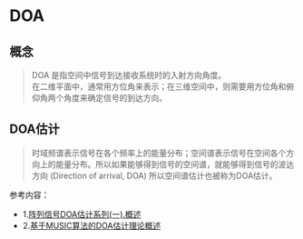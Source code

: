 # DOA  

## 概念  
> DOA 是指空间中信号到达接收系统时的入射方向角度。  
> 在二维平面中，通常用方位角来表示；在三维空间中，则需要用方位角和俯仰角两个角度来确定信号的到达方向。  

## DOA估计  
> 时域频谱表示信号在各个频率上的能量分布；空间谱表示信号在空间各个方向上的能量分布。所以如果能够得到信号的空间谱，就能够得到信号的波达方向 (Direction of arrival, DOA) 所以空间谱估计也被称为DOA估计。

参考内容：
- 1.[阵列信号DOA估计系列(一).概述](https://blog.csdn.net/pwang95/article/details/104999880?ops_request_misc=%257B%2522request%255Fid%2522%253A%2522E09B9F20-C112-4CE6-82EE-8B78F56BD4BE%2522%252C%2522scm%2522%253A%252220140713.130102334..%2522%257D&request_id=E09B9F20-C112-4CE6-82EE-8B78F56BD4BE&biz_id=0&utm_medium=distribute.pc_search_result.none-task-blog-2~blog~sobaiduend~default-1-104999880-null-null.nonecase&utm_term=doa%E4%BC%B0%E8%AE%A1%E7%94%BB%E9%A2%91%E8%B0%B1%E5%9B%BE&spm=1018.2226.3001.4450)  
- 2.[基于MUSIC算法的DOA估计理论概述](https://blog.csdn.net/ccsss22/article/details/137613268?ops_request_misc=%257B%2522request%255Fid%2522%253A%25228851D835-1496-480A-9F35-6D533871CD29%2522%252C%2522scm%2522%253A%252220140713.130102334..%2522%257D&request_id=8851D835-1496-480A-9F35-6D533871CD29&biz_id=0&utm_medium=distribute.pc_search_result.none-task-blog-2~blog~top_click~default-2-137613268-null-null.nonecase&utm_term=DOA&spm=1018.2226.3001.4450)
